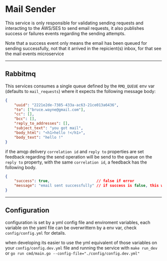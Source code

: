 # Mail Sender

This service is only responsible for validating sending requests and interacting to the AWS/SES to send email requests, it also publishes 
success or failures events regarding the sending attempts. 

Note that a success event only means the email has been queued for sending successfully, not that it arrived in the repicient(s) inbox, 
for that see the mail events microservice

---

## Rabbitmq

This services consumes a single queue defined by the `RMQ_QUEUE` env var (defaults to `mail_requests`) where it expects the following message
body: 

```json
{
    "uuid": "2221e2de-7385-433a-ac63-21ce013a6436",
    "to": ["bruce.wayne@gmail.com"],
    "cc": [],
    "bcc": [],
    "reply_to_addresses": [],
    "subject_text": "you got mail",
    "body_html": "<h1>hello !</h1>",
    "body_text": "hello !"
}
```

if the amqp delivery `correlation id` and `reply to` properties are set feedback regarding the send operation
will be send to the queue on the `reply to` property, with the same `correlation id`, a feedback has the following
body.

```json
{
    "success": true,                     // false if error
    "message": "email sent successfully" // if success is false, this will be the error description
}
```

---

## Configuration

configuration is set by a yml config file and enviroment variables, each variable on the yaml file can be overwrittern by a env var,
check `config/config.yml` for details.

when developing its easier to use the yml equivalent of those variables on your `config/config.dev.yml` file and running the service
with `make run_dev` or `go run cmd/main.go --config-file="./config/config.dev.yml"`

